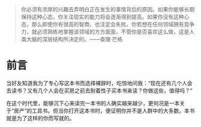 > 你必须有浓厚的兴趣去弄明白正在发生的事情背后的原因。如果你能够长期保持这种心态，你关注现实的能力将会逐渐得到提高。如果你没有这种心态，那么即使你有很高的智商，也注定会失败。你若想在任何领域拥有竞争力，就必须熟练地掌握该领域的方方面面，不管你是否喜欢这么做，这是人类大脑的深层结构所决定的。——查理·芒格

# 前言

当好友知道我为了专心写这本书而选择裸辞时，吃惊地问我：“现在还有几个人会去读书？又有几个人会在买房之前去耐着性子买本书来读？你做这些，值得吗？”

在这个时代里，能够沉下心来读完一本书的人确实越来越少，更何况是一本关于“房产”的工具书。但当你打开这本书时，便证明你并不是人群中的大多数。本书就是为了这样的你而写就的。

